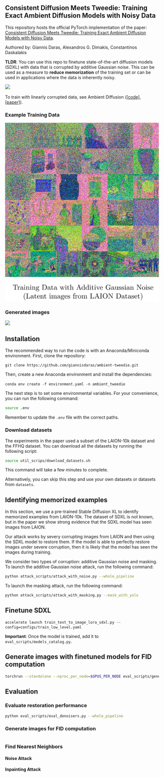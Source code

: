 ## Consistent Diffusion Meets Tweedie: Training Exact Ambient Diffusion Models with Noisy Data

This repository hosts the official PyTorch implementation of the paper: [Consistent Diffusion Meets Tweedie: Training Exact Ambient Diffusion Models with Noisy Data](https://giannisdaras.github.io/publications/consistent_diffusion_meets_tweedie.pdf).


Authored by: Giannis Daras, Alexandros G. Dimakis, Constantinos Daskalakis

**TLDR**: You can use this repo to finetune state-of-the-art diffusion models (SDXL) with data that is corrupted by additive Gaussian noise. This can be used as a measure to **reduce memorization** of the training set or can be used in applications where the data is inherently noisy.

![](figures/memorized_images_inpainting.png)

To train with linearly corrupted data, see Ambient Diffusion ([\[code\]](https://github.com/giannisdaras/ambient-diffusion), [\[paper\]](https://arxiv.org/abs/2305.19256)).


### Example Training Data
![](figures/corrupted_data.png)

### Generated images
![](figures/high_level_with_consistency.png)


## Installation

The recommended way to run the code is with an Anaconda/Miniconda environment.
First, clone the repository: 
```
git clone https://github.com/giannisdaras/ambient-tweedie.git
```

Then, create a new Anaconda environment and install the dependencies:

`conda env create -f environment.yaml -n ambient_tweedie`

The next step is to set some environmental variables. For your convenience, you can run the following command:

```bash
source .env
```

Remember to update the `.env` file with the correct paths.


### Download datasets

The experiments in the paper used a subset of the LAION-10k dataset and the FFHQ dataset. You can download all the datasets by running the following script:

```bash
source util_scrips/download_datasets.sh
```
This command will take a few minutes to complete.

Alternatively, you can skip this step and use your own datasets or datasets from `datasets`.

## Identifying memorized examples

In this section, we use a pre-trained Stable Diffusion XL to identify memorized examples from LAION-10k. The dataset of SDXL is not known, but in the paper we show strong evidence that the SDXL model has seen images from LAION.

Our attack works by severy corrupting images from LAION and then using the SDXL model to restore them. If the model is able to perfectly restore images under severe corruption, then it is likely that the model has seen the images during training.

We consider two types of corruption: additive Gaussian noise and masking. To launch the additive Gaussian noise attack, run the following command:

```bash
python attack_scripts/attack_with_noise.py --whole_pipeline
```

To launch the masking attack, run the following command:

```bash
python attack_scripts/attack_with_masking.py --mask_with_yolo
```


## Finetune SDXL

```
accelerate launch train_text_to_image_lora_sdxl.py --config=configs/train_low_level.yaml
```

**Important**: Once the model is trained, add it to `eval_scripts/models_catalog.py`.

## Generate images with finetuned models for FID computation

```bash
torchrun --standalone --nproc_per_node=$GPUS_PER_NODE eval_scripts/generate.py --early_stop_generation --model_key=low_noise
```



## Evaluation

### Evaluate restoration performance
```bash
python eval_scripts/eval_denoisers.py --whole_pipeline
```


### Generate images for FID computation
```bash
```

### Find Nearest Neighbors

#### Noise Attack

#### Inpainting Attack

<!-- ```bash
python filter_results_.py --input_dir=/datastor1/gdaras/sdxl_lora_full_dataset_no_noisecheckpoint-197500_25_early_stop_True/ --output_dir=$BASE_PATH/matches_no_noise --features_path=/datastor1/gdaras/ffhq_features.npy --data=$FFHQ_RAW_DATA --normalize=True
``` -->